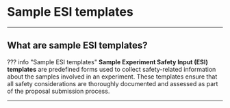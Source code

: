 # Sample ESI templates

______________________________________________________________________________________

## What are sample ESI templates?

??? info "Sample ESI templates" 
    **Sample Experiment Safety Input (ESI) templates** are predefined forms used to collect safety-related information about the samples involved in an experiment. These templates ensure that all safety considerations are thoroughly documented and assessed as part of the proposal submission process.

______________________________________________________________________________________
